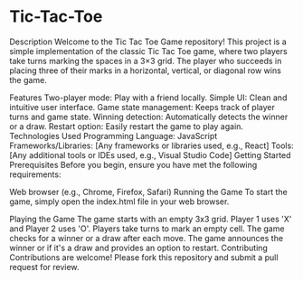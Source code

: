 # Tic-Tac-Toe
Description
Welcome to the Tic Tac Toe Game repository! This project is a simple implementation of the classic Tic Tac Toe game, where two players take turns marking the spaces in a 3×3 grid. The player who succeeds in placing three of their marks in a horizontal, vertical, or diagonal row wins the game.

Features
Two-player mode: Play with a friend locally.
Simple UI: Clean and intuitive user interface.
Game state management: Keeps track of player turns and game state.
Winning detection: Automatically detects the winner or a draw.
Restart option: Easily restart the game to play again.
Technologies Used
Programming Language: JavaScript
Frameworks/Libraries: [Any frameworks or libraries used, e.g., React]
Tools: [Any additional tools or IDEs used, e.g., Visual Studio Code]
Getting Started
Prerequisites
Before you begin, ensure you have met the following requirements:

Web browser (e.g., Chrome, Firefox, Safari)
Running the Game
To start the game, simply open the index.html file in your web browser.

Playing the Game
The game starts with an empty 3x3 grid.
Player 1 uses 'X' and Player 2 uses 'O'.
Players take turns to mark an empty cell.
The game checks for a winner or a draw after each move.
The game announces the winner or if it's a draw and provides an option to restart.
Contributing
Contributions are welcome! Please fork this repository and submit a pull request for review.
